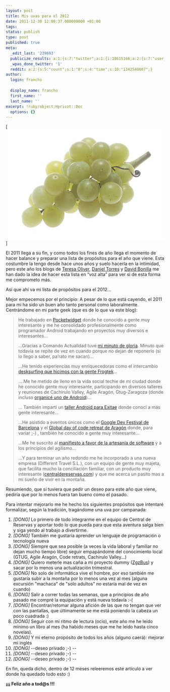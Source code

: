 ```yaml
---
layout: post
title: Mis uvas para el 2012
date: 2011-12-30 12:00:37.000000000 +01:00
tags:
status: publish
type: post
published: true
meta:
  _edit_last: '239693'
  publicize_results: a:1:{s:7:"twitter";a:1:{i:18615166;a:2:{s:7:"user_id";s:11:"francho_lab";s:7:"post_id";s:18:"152707161540136960";}}}
  _wpas_done_twitter: '1'
  reddit: a:2:{s:5:"count";s:1:"0";s:4:"time";s:10:"1342540607";}
author:
  login: francho

  display_name: francho
  first_name: ''
  last_name: ''
excerpt: !ruby/object:Hpricot::Doc
  options: {}
---
```

[![](/assets/800px-greengrapes.jpg "800px-GreenGrapes")]

El 2011 llega a su fin, y como todos los fines de año llega el momento de hacer balance y preparar una lista de propósitos para el año que viene. Esta costumbre la tengo desde hace unos años y suelo hacerla en la intimidad, pero este año los blogs de [Teresa Oliver](http://www.teresaoliver.com/2011/12/23/bonillameme/), [Daniel Torres](http://www.torresburriel.com/weblog/2011/12/25/se-acaba-2011-resumen-del-ano-en-este-weblog/) y [David Bonilla](http://www.bonillaware.com/objetivos-2012) me han dado la idea de hacer esta lista en “voz alta” para ver si de esta forma me comprometo más.

Así que ahí va mi lista de propósitos para el 2012...

Mejor empecemos por el principio: A pesar de lo que está cayendo, el 2011 para mi ha sido un buen año tanto personal como laboralmente. Centrándome en mi parte geek (que es de lo que va este blog):

> He trabajado en [Pocketwidget](http://www.pocketwidget.com/) donde he conocido a gente muy interesante y me he consolidado profesionalmente como programador Android trabajando en proyectos muy diversos e interesantes...
>
> ...Gracias a Comando Actualidad tuve [mi minuto de gloria](/2011/03/02/programadores-de-aplicaciones-moviles-en-comando-actualidad-de-tve/). Minuto que todavía se repite de vez en cuando porque no dejan de reponerlo (si lo llego a saber, pa’rato me sacan)...
>
> ...He tenido experiencias muy enriquecedoras como el intercambio [desksurfing que hicimos con la gente Frogtek](/2011/07/27/una-de-desksurfing-tu-a-pocketwidget-y-yo-a-frogtek/)...
>
> ....Me he metido de lleno en la vida social techie de mi ciudad donde he conocido gente muy interesante, participando en diversos talleres y reuniones de Cachirulo Valley, Agile Aragón, Gtug-Zaragoza (donde incluso [organicé uno de Android](/2011/04/09/taller-de-android-en-zaragoza-gtug/))...
>
> ... También impartí un [taller Android para Exitae](/2011/07/17/zgzpolen-una-aplicacion-android-paso-a-paso/) donde conocí a más gente interesante...
>
> ...He asistido a eventos únicos como el [Google Dev Festival de Barcelona](/2011/11/09/en-el-google-devfest-2011/) y el [Global day of code retreat de Aragón](/2011/12/06/en-el-global-day-of-coderetreat-2011-gdcr11-aragon/) donde, para variar ;-) , también he conocido a gente muy interesante...
>
> ...Me he suscrito al [manifiesto a favor de la artesanía de software](http://manifesto.softwarecraftsmanship.org/) y a los principios del agilismo...
>
> ...Y para terminar un año redondo me he incorporado a una nueva empresa (Different Travel S.L.), con un equipo de gente muy majeta, que facilita mucho la conciliación familiar, con un producto muy interesante ([centraldereservas.com](http://www.centraldereservas.com)) y que me acerca un pasito mas a mi sueño de vivir en la montaña.

Resumiendo, que si tuviera que pedir un deseo para este año que viene, pediría que por lo menos fuera tan bueno como el pasado.

Para intentar mejorarlo me he hecho los siguientes propósitos que intentaré formalizar, según la tradición, tragándome una uva por campanada:

1.  _[DONG]_ Lo primero de todo integrarme en el equipo de Central de Reservas y aportar todo lo que pueda para que esta aventura salga bien y siga yendo al trabajo a divertirme.
2.  _[DONG]_ También me gustaría aprender un lenguaje de programación o tecnología nueva
3.  _[DONG]_ Siempre que sea posible (a veces la vida laboral y familiar no dejan mucho tiempo libre) seguir empapándome del conocimiento local (GTUG, Agile Aragón, Code retrats, Cachirulo Valley...)
4.  _[DONG]_ Quiero meterle mas caña a mi proyecto dummy ([ZgzBus](/zgzbus/)) y sacar por lo menos una actualización trimestral.
5.  _[DONG]_ No solo de informática vive el hombre, por eso también me gustaría subir a la montaña por lo menos una vez al mes (alguna excursión "machaca" de "solo adultos" no estaría mal de vez en cuando)
6.  _[DONG]_ Salir a correr todas las semanas, que a principios de año pasado me compré la equipación y está nueva todavía :-(
7.  _[DONG]_ Encontrar/retomar alguna afición de las que no tengan que ver con las pantallas, que últimamente se me está poniendo la cabeza un poco cuadrada :)
8.  _[DONG]_ Seguir con mi ritmo de lectura (ocio), este año me he leído mínimo un libro al mes (ha habido meses que me he leído hasta cinco novelas).
9.  _[DONG]_ Y mi eterno propósito de todos los años (alguno caerá): mejorar mi inglés
10.  _[DONG]_ --deseo privado ;-) --
11.  _[DONG]_ --deseo privado ;-) --
12.  _[DONG]_ --deseo privado ;-) --

En fin, queda dicho, dentro de 12 meses releeremos este artículo a ver donde ha quedado todo esto :)

**¡¡¡ Feliz año a tod@s !!!**
